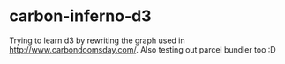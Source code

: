 # carbon-inferno-d3

Trying to learn d3 by rewriting the graph used in http://www.carbondoomsday.com/. Also testing out parcel bundler too :D
